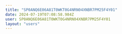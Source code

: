```yaml
---
title: "SP0ANQ6E06A81T0WKT0G4NRN04XNBR7PM25F4Y01"
date: 2024-07-19T07:08:58.984Z
user: SP0ANQ6E06A81T0WKT0G4NRN04XNBR7PM25F4Y01
layout: "users"
---
```

    